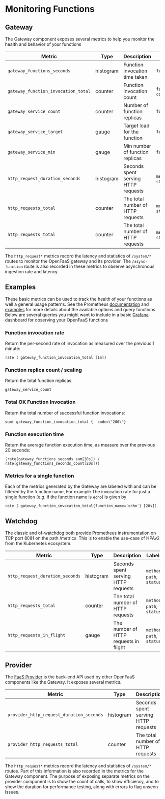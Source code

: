 # Monitoring Functions

## Gateway

The Gateway component exposes several metrics to help you monitor the health and behavior of your functions

| Metric                              | Type       | Description                         | Labels                     | Edition            |
| ----------------------------------- | ---------- | ----------------------------------- | -------------------------- |--------------------|
| `gateway_functions_seconds`         | histogram  | Function invocation time taken      | `function_name`            | Community Edition  |
| `gateway_function_invocation_total` | counter    | Function invocation count           | `function_name`, `code`    | Community Edition  |
| `gateway_service_count`             | counter    | Number of function replicas         | `function_name`            | Community Edition  |
| `gateway_service_target`            | gauge      | Target load for the function        | `function_name`            | Pro Edition  |
| `gateway_service_min`               | gauge      |  Min number of function replicas    | `function_name`            | Pro Edition  |
| `http_request_duration_seconds`     | histogram  | Seconds spent serving HTTP requests | `method`, `path`, `status` | Community Edition  |
| `http_requests_total`               | counter    | The total number of HTTP requests   | `method`, `path`, `status` | Community Edition  |
| `http_requests_total`               | counter    | The total number of HTTP requests   | `method`, `path`, `status` | Community Edition  |


The `http_request*` metrics record the latency and statistics of `/system/*` routes to monitor the OpenFaaS gateway and its provider. The `/async-function` route is also recorded in these metrics to observe asynchronous ingestion rate and latency.

## Examples

These basic metrics can be used to track the health of your functions as well a general usage patterns. See the Prometheus [documentation][prom-query-basics] and [examples][prom-query-examples] for more details about the available options and query functions. Below are several queries you might want to include in a basic [Grafana](https://grafana.com) dashboard for observing your OpenFaaS functions

### Function invocation rate

Return the per-second rate of invocation as measured over the previous 1 minute:

```
rate ( gateway_function_invocation_total [1m])
```

### Function replica count / scaling

Return the total function replicas:

```
gateway_service_count
```

### Total OK Function Invocation

Return the total number of successful function invocations:

```
sum( gateway_function_invocation_total {  code=\"200\"}
```

### Function execution time

Return the average function execution time, as measure over the previous 20 seconds:

```
(rate(gateway_functions_seconds_sum[20s]) / rate(gateway_functions_seconds_count[20s]))
```

### Metrics for a single function

Each of the metrics generated by the Gateway are labeled with and can be filtered by the function name,  For example The invocation rate for just a single function (e.g. if the function name is `echo`) is given by

```
rate ( gateway_function_invocation_total{function_name='echo'} [20s])
```

[prom-query-basics]: https://prometheus.io/docs/prometheus/latest/querying/basics/
[prom-query-examples]: https://prometheus.io/docs/prometheus/latest/querying/examples/

## Watchdog

The classic and of-watchdog both provide Prometheus instrumentation on TCP port 8081 on the path /metrics. This is to enable the use-case of HPAv2 from the Kubernetes ecosystem.

| Metric                              | Type       | Description                         | Labels                       | Edition            |
| ----------------------------------- | ---------- | ----------------------------------- | ---------------------------- |--------------------|
| `http_request_duration_seconds`     | histogram  | Seconds spent serving HTTP requests | `method`, `path`, `status`   | Community Edition  |
| `http_requests_total`               | counter    | The total number of HTTP requests   | `method`, `path`, `status`   | Community Edition  |
| `http_requests_in_flight`           | gauge      | The number of HTTP requests in flight | `method`, `path`, `status` | Pro Edition        |

## Provider
The [FaaS Provider](/architecture/faas-provider) is the back-end API used by other OpenFaaS components like the Gateway. It exposes several metrics.

| Metric                              | Type       | Description                         | Labels                     | Edition            |
| ----------------------------------- | ---------- | ----------------------------------- | ---------------------------|--------------------|
| `provider_http_request_duration_seconds`     | histogram  | Seconds spent serving HTTP requests | `method`, `path`, `code`   | Community Edition  |
| `provider_http_requests_total`               | counter    | The total number of HTTP requests   | `method`, `path`, `code`   | Community Edition  |

The `http_request*` metrics record the latency and statistics of `/system/*` routes. Part of this information is also recorded in the metrics for the Gateway component. The purpose of exposing separate metrics on the provider component is to show the count of calls, to show efficiency, and to show the duration for performance testing, along with errors to flag unseen issues.